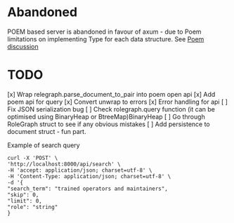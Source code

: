 # Abandoned
POEM based server is abandoned in favour of axum - due to Poem limitations on implementing Type for each data structure.
See [Poem discussion](https://github.com/poem-web/poem/discussions/219)



TODO
=====

[x] Wrap relegraph.parse_document_to_pair into poem open api
[x] Add poem api for query
[x] Convert unwrap to errors
[x] Error handling for api
[ ] Fix JSON serialization bug
[ ] Check rolegraph.query function (it can be optimised using BinaryHeap or BtreeMap)BinaryHeap
[ ] Go through RoleGraph struct to see if any obvious mistakes
[ ] Add persistence to document struct - fun part.

Example of search query
```
curl -X 'POST' \
'http://localhost:8000/api/search' \
-H 'accept: application/json; charset=utf-8' \
-H 'Content-Type: application/json; charset=utf-8' \
-d '{
"search_term": "trained operators and maintainers",
"skip": 0,
"limit": 0,
"role": "string"
}
```
